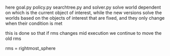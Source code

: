 here goal.py policy.py searchtree.py and solver.py solve world dependent on which is the current object of interest, while the new versions solve the worlds based on the objects of interest that are fixed, and they only change when their condition is met

this is done so that if rms changes mid execution we continue to move the old rms

rms = rightmost_sphere
